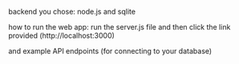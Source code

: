 backend you chose: node.js and sqlite

how to run the web app: run the server.js file and then click the link provided (http://localhost:3000)

and example API endpoints (for connecting to
your database)
